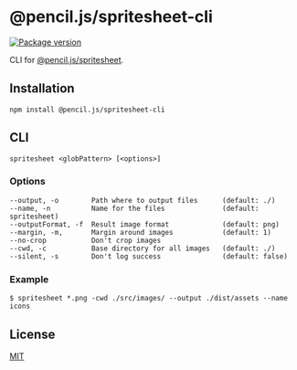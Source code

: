 # @pencil.js/spritesheet-cli

[![Package version](https://flat.badgen.net/npm/v/@pencil.js/spritesheet-cli)](https://www.npmjs.com/package/@pencil.js/spritesheet-cli)

CLI for [@pencil.js/spritesheet](https://github.com/pencil-js/spritesheet).

## Installation

    npm install @pencil.js/spritesheet-cli

## CLI

    spritesheet <globPattern> [<options>]

### Options

    --output, -o        Path where to output files      (default: ./)
    --name, -n          Name for the files              (default: spritesheet)
    --outputFormat, -f  Result image format             (default: png)
    --margin, -m,       Margin around images            (default: 1)
    --no-crop           Don't crop images
    --cwd, -c           Base directory for all images   (default: ./)
    --silent, -s        Don't log success               (default: false)

### Example

    $ spritesheet *.png -cwd ./src/images/ --output ./dist/assets --name icons

## License

[MIT](license)
